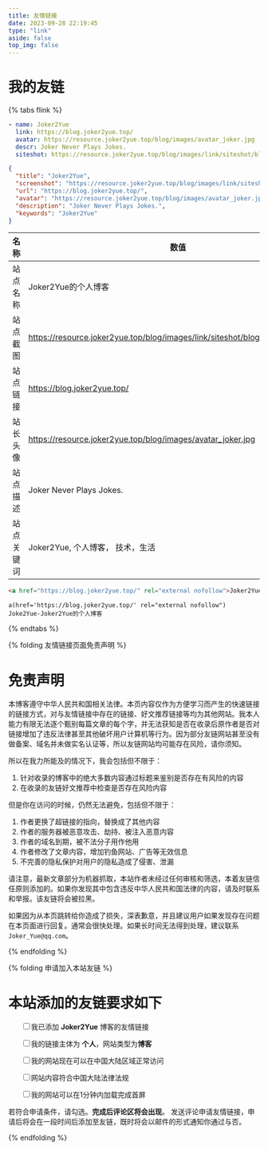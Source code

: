 ```yaml
---
title: 友情链接
date: 2023-09-28 22:19:45
type: "link"
aside: false
top_img: false
---
```

# 我的友链
{% tabs flink %}

<!-- tab 🌳YML -->

```yml
- name: Joker2Yue
  link: https://blog.joker2yue.top/
  avatar: https://resource.joker2yue.top/blog/images/avatar_joker.jpg
  descr: Joker Never Plays Jokes.
  siteshot: https://resource.joker2yue.top/blog/images/link/siteshot/blog.joekr2yue.top.jpg
```

<!-- endtab -->

<!-- tab ☀️JSON -->

```json
{
  "title": "Joker2Yue",
  "screenshot": "https://resource.joker2yue.top/blog/images/link/siteshot/blog.joekr2yue.top.jpg",
  "url": "https://blog.joker2yue.top/",
  "avatar": "https://resource.joker2yue.top/blog/images/avatar_joker.jpg",
  "description": "Joker Never Plays Jokes.",
  "keywords": "Joker2Yue"
}
```

<!-- endtab -->

<!-- tab 📖TABLE -->

| 名称       | 数值                                                                              |
| ---------- |---------------------------------------------------------------------------------|
| 站点名称   | Joker2Yue的个人博客                                                                  |
| 站点截图   | https://resource.joker2yue.top/blog/images/link/siteshot/blog.joker2yue.top.jpg |
| 站点链接   | https://blog.joker2yue.top/                                                     |
| 站长头像   | https://resource.joker2yue.top/blog/images/avatar_joker.jpg                     |
| 站点描述   | Joker Never Plays Jokes.                                                        |
| 站点关键词 | Joker2Yue, 个人博客， 技术，生活                                                          |

<!-- endtab -->

<!-- tab 🎨HTML -->

```html
<a href="https://blog.joker2yue.top/" rel="external nofollow">Joker2Yue-Joker2Yue的个人博客</a>
```

<!-- endtab -->

<!-- tab 🌽Jade -->

```pug
a(href='https://blog.joker2yue.top/' rel="external nofollow") Joke2Yue-Joker2Yue的个人博客
```

<!-- endtab -->

{% endtabs %}



{% folding 友情链接页面免责声明 %}

# 免责声明
本博客遵守中华人民共和国相关法律。本页内容仅作为方便学习而产生的快速链接的链接方式，对与友情链接中存在的链接、好文推荐链接等均为其他网站。我本人能力有限无法逐个甄别每篇文章的每个字，并无法获知是否在收录后原作者是否对链接增加了违反法律甚至其他破坏用户计算机等行为。因为部分友链网站甚至没有做备案、域名并未做实名认证等，所以友链网站均可能存在风险，请你须知。

所以在我力所能及的情况下，我会包括但不限于：

1. 针对收录的博客中的绝大多数内容通过标题来鉴别是否存在有风险的内容
2. 在收录的友链好文推荐中检查是否存在风险内容

但是你在访问的时候，仍然无法避免，包括但不限于：

1. 作者更换了超链接的指向，替换成了其他内容
2. 作者的服务器被恶意攻击、劫持、被注入恶意内容
3. 作者的域名到期，被不法分子用作他用
4. 作者修改了文章内容，增加钓鱼网站、广告等无效信息
5. 不完善的隐私保护对用户的隐私造成了侵害、泄漏 

请注意，最新文章部分为机器抓取，本站作者未经过任何审核和筛选，本着友链信任原则添加的。如果你发现其中包含违反中华人民共和国法律的内容，请及时联系和举报。该友链将会被拉黑。

如果因为从本页跳转给你造成了损失，深表歉意，并且建议用户如果发现存在问题在本页面进行回复。通常会很快处理。如果长时间无法得到处理，建议联系`Joker_Yue@qq.com`。

{% endfolding %}

{% folding 申请加入本站友链 %}

# 本站添加的友链要求如下

<div id="friendlink_checkboxs" style="padding:0 0 0 1.6rem"><p><label class="checkbox"><input type="checkbox" id="checkbox1" onclick="checkForm()">我已添加 <b>Joker2Yue</b> 博客的友情链接</label></p><p><label class="checkbox"><input type="checkbox" id="checkbox2" onclick="checkForm()">我的链接主体为 <b>个人</b>，网站类型为<b>博客</b></label></p><p><label class="checkbox"><input type="checkbox" id="checkbox3" onclick="checkForm()">我的网站现在可以在中国大陆区域正常访问</label></p><p><label class="checkbox"><input type="checkbox" id="checkbox4" onclick="checkForm()">网站内容符合中国大陆法律法规</label></p><p><label class="checkbox"><input type="checkbox" id="checkbox5" onclick="checkForm()">我的网站可以在1分钟内加载完成首屏</label></p></div>

若符合申请条件，请勾选。**完成后评论区将会出现**。
发送评论申请友情链接，申请后将会在一段时间后添加至友链，既时将会以邮件的形式通知你通过与否。

<script>var twikooSubmit = document.getElementsByClassName("tk-submit")[0];
    if(twikooSubmit) {
      twikooSubmit.style.opacity = "0";
    }
    function checkForm() {
        var checkbox1 = document.getElementById("checkbox1");
        var checkbox2 = document.getElementById("checkbox2");
        var checkbox3 = document.getElementById("checkbox3");
        var checkbox4 = document.getElementById("checkbox4");
        var checkbox5 = document.getElementById("checkbox5");
        var twikooSubmit = document.getElementsByClassName("tk-submit")[0];
        if (checkbox1.checked && checkbox2.checked && checkbox3.checked && checkbox4.checked && checkbox5.checked) {
            twikooSubmit.style.opacity = "1";
            twikooSubmit.style.height = "auto";
            twikooSubmit.style.overflow = "auto";
            var input = document.getElementsByClassName('el-textarea__inner')[0];
            let evt = document.createEvent('HTMLEvents');
            evt.initEvent('input', true, true);
            input.value = '昵称（请勿包含博客等字样）：\n网站地址（要求博客地址，请勿提交个人主页）：\n头像图片url（请提供尽可能清晰的图片，同时保证图片链接可用）：\n描述：\n';
            input.dispatchEvent(evt);
            input.focus();
            input.setSelectionRange(-1, -1);
        } else {
            twikooSubmit.style.opacity = "0";
            twikooSubmit.style.height = "0";
            twikooSubmit.style.overflow = "hidden";
        }
    }
</script>
<style>.tk-comments>.tk-submit{opacity:0;height:0;transition:opacity .5s,height .5s;overflow:hidden}</style>
<style>.title-h2-a-right{opacity:0;height:0;transition:opacity .5s,height .5s;overflow:hidden}</style>

{% endfolding %}
